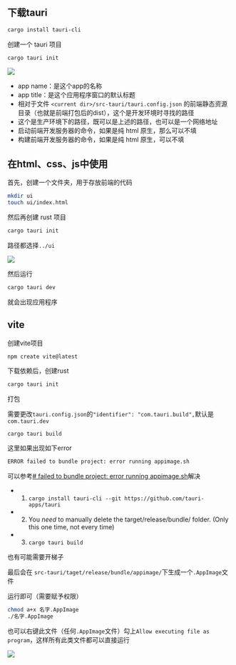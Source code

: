 ## 下载tauri

```sh
cargo install tauri-cli
```

创建一个 tauri 项目

```sh
cargo tauri init
```

![](../../markdown_img/Pasted%20image%2020230601143634.png)

- app name：是这个app的名称
- app title：是这个应用程序窗口的默认标题
- 相对于文件 `<current dir>/src-tauri/tauri.config.json` 的前端静态资源目录（也就是前端打包后的dist），这个是开发环境时寻找的路径
- 这个是生产环境下的路径，既可以是上述的路径，也可以是一个网络地址
- 启动前端开发服务器的命令，如果是纯 html 原生，那么可以不填
- 构建前端开发服务器的命令，如果是纯 html 原生，可以不填

## 在html、css、js中使用

首先，创建一个文件夹，用于存放前端的代码

```sh
mkdir ui
touch ui/index.html
```

然后再创建 rust 项目

```sh
cargo tauri init
```

路径都选择`../ui`

![](../../markdown_img/Pasted%20image%2020230601144249.png)

然后运行

```sh
cargo tauri dev
```

就会出现应用程序

## vite

创建vite项目

```ruts
npm create vite@latest
```

下载依赖后，创建rust

```sh
cargo tauri init
```

打包

需要更改`tauri.config.json`的`"identifier": "com.tauri.build",`默认是`com.tauri.dev`

```sh
cargo tauri build
```

这里如果出现如下error

```txt
ERROR failed to bundle project: error running appimage.sh
```

可以参考[# failed to bundle project: error running appimage.sh](https://github.com/tauri-apps/tauri/issues/3278)解决

- 1.  `cargo install tauri-cli --git https://github.com/tauri-apps/tauri`
- 2.  You _need_ to manually delete the target/release/bundle/ folder. (Only this one time, not every time)
- 3.  `cargo tauri build`

也有可能需要开梯子

最后会在 `src-tauri/taget/release/bundle/appimage/`下生成一个`.AppImage`文件

运行即可（需要赋予权限）

```sh
chmod a+x 名字.AppImage
./名字.AppImage
```

也可以右键此文件（任何`.AppImage`文件）勾上`Allow executing file as program`，这样所有此类文件都可以直接运行

![](../../markdown_img/Pasted%20image%2020230601183921.png)